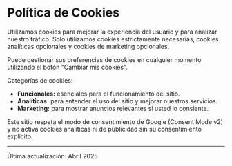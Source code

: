 # Política de Cookies

Utilizamos cookies para mejorar la experiencia del usuario y para analizar nuestro tráfico. Solo utilizamos cookies estrictamente necesarias, cookies analíticas opcionales y cookies de marketing opcionales.

Puede gestionar sus preferencias de cookies en cualquier momento utilizando el botón "Cambiar mis cookies".

Categorías de cookies:
- **Funcionales:** esenciales para el funcionamiento del sitio.
- **Analíticas:** para entender el uso del sitio y mejorar nuestros servicios.
- **Marketing:** para mostrar anuncios relevantes si usted lo consiente.

Este sitio respeta el modo de consentimiento de Google (Consent Mode v2) y no activa cookies analíticas ni de publicidad sin su consentimiento explícito.

---
Última actualización: Abril 2025

